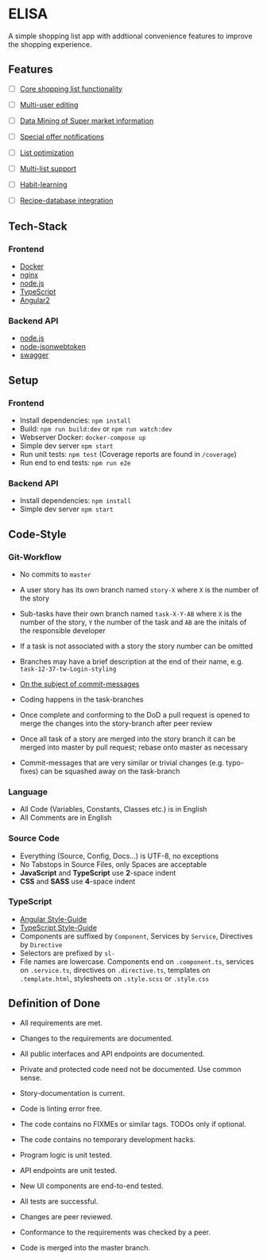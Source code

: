 # ELISA
A simple shopping list app with addtional convenience features to improve the shopping experience.

## Features
- [ ] [Core shopping list functionality](https://github.com/riedmaph/elisa/milestone/1)
- [ ] [Multi-user editing](https://github.com/riedmaph/elisa/milestone/2)
- [ ] [Data Mining of Super market information](https://github.com/riedmaph/elisa/milestone/3)
- [ ] [Special offer notifications](https://github.com/riedmaph/elisa/milestone/4)
- [ ] [List optimization](https://github.com/riedmaph/elisa/milestone/5)
- [ ] [Multi-list support](https://github.com/riedmaph/elisa/milestone/7)
- [ ] [Habit-learning](https://github.com/riedmaph/elisa/milestone/6)
- [ ] [Recipe-database integration](https://github.com/riedmaph/elisa/milestone/8)


## Tech-Stack

### Frontend
- [Docker](http://www.docker.com)
- [nginx](http://nginx.org)
- [node.js](https://nodejs.org/)
- [TypeScript](https://www.typescriptlang.org)
- [Angular2](https://angular.io)

### Backend API
- [node.js](https://nodejs.org/)
- [node-jsonwebtoken](https://github.com/auth0/node-jsonwebtoken)
- [swagger](http://swagger.io/)

## Setup

### Frontend
- Install dependencies: `npm install`
- Build: `npm run build:dev` or `npm run watch:dev`
- Webserver Docker: `docker-compose up`
- Simple dev server `npm start`
- Run unit tests: `npm test` (Coverage reports are found in `/coverage`)
- Run end to end tests: `npm run e2e`

### Backend API
- Install dependencies: `npm install`
- Simple dev server `npm start`

## Code-Style
### Git-Workflow
- No commits to `master`
- A user story has its own branch named `story-X` where `X` is the number of the story
- Sub-tasks have their own branch named `task-X-Y-AB` where `X` is the number of the story, `Y` the number of the task and `AB` are the initals of the responsible developer
- If a task is not associated with a story the story number can be omitted
- Branches may have a brief description at the end of their name, e.g. `task-12-37-tw-Login-styling`
- [On the subject of commit-messages](http://chris.beams.io/posts/git-commit/)

- Coding happens in the task-branches
- Once complete and conforming to the DoD a pull request is opened to merge the changes into the story-branch after peer review
- Once all task of a story are merged into the story branch it can be merged into master by pull request; rebase onto master as necessary
- Commit-messages that are very similar or trivial changes (e.g. typo-fixes) can be squashed away on the task-branch

### Language
- All Code (Variables, Constants, Classes etc.) is in English
- All Comments are in English

### Source Code
- Everything (Source, Config, Docs...) is UTF-8, no exceptions
- No Tabstops in Source Files, only Spaces are acceptable
- __JavaScript__ and __TypeScript__ use __2__-space indent
- __CSS__ and __SASS__ use __4__-space indent

### TypeScript
- [Angular Style-Guide](https://angular.io/styleguide)
- [TypeScript Style-Guide](https://github.com/Microsoft/TypeScript/wiki/Coding-guidelines)
- Components are suffixed by `Component`, Services by `Service`, Directives by `Directive`
- Selectors are prefixed by `sl-`
- File names are lowercase. Components end on `.component.ts`, services on `.service.ts`, directives on `.directive.ts`, templates on `.template.html`, stylesheets on `.style.scss` or `.style.css`

## Definition of Done
- All requirements are met.

- Changes to the requirements are documented.
- All public interfaces and API endpoints are documented.
- Private and protected code need not be documented. Use common sense.
- Story-documentation is current.

- Code is linting error free.
- The code contains no FIXMEs or similar tags. TODOs only if optional.
- The code contains no temporary development hacks.

- Program logic is unit tested.
- API endpoints are unit tested.
- New UI components are end-to-end tested.
- All tests are successful.

- Changes are peer reviewed.
- Conformance to the requirements was checked by a peer.
- Code is merged into the master branch.
